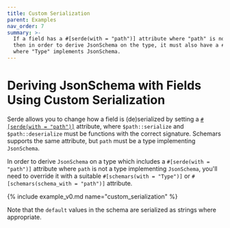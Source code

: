 ```yaml
---
title: Custom Serialization
parent: Examples
nav_order: 7
summary: >-
  If a field has a #[serde(with = "path")] attribute where "path" is not a type that implements JsonSchema,
  then in order to derive JsonSchema on the type, it must also have a #[schemars(with = "Type")] attribute,
  where "Type" implements JsonSchema.
---
```


# Deriving JsonSchema with Fields Using Custom Serialization

Serde allows you to change how a field is (de)serialized by setting a [`#[serde(with = "path")]`](https://serde.rs/field-attrs.html#with) attribute, where `$path::serialize` and `$path::deserialize` must be functions with the correct signature. Schemars supports the same attribute, but `path` must be a type implementing `JsonSchema`.

In order to derive `JsonSchema` on a type which includes a `#[serde(with = "path")]` attribute where `path` is not a type implementing `JsonSchema`, you'll need to override it with a suitable `#[schemars(with = "Type")]` or `#[schemars(schema_with = "path")]` attribute.

{% include example_v0.md name="custom_serialization" %}

Note that the `default` values in the schema are serialized as strings where appropriate.
